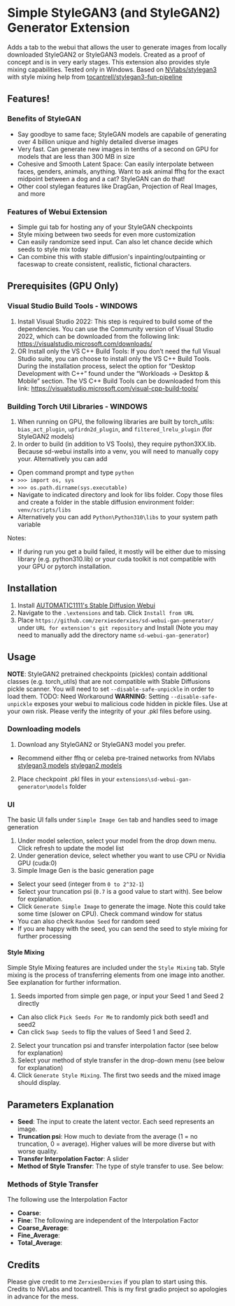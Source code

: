 # Simple StyleGAN3 (and StyleGAN2) Generator Extension

Adds a tab to the webui that allows the user to generate images from locally downloaded StyleGAN2 or StyleGAN3 models. Created as a proof of concept and is in very early stages. This extension also provides style mixing capabilities. Tested only in Windows.
Based on [NVlabs/stylegan3](https://https://github.com/NVlabs/stylegan3) with style mixing help from [tocantrell/stylegan3-fun-pipeline](https://github.com/tocantrell/stylegan3-fun-pipeline/)

## Features!

### Benefits of StyleGAN 
- Say goodbye to same face; StyleGAN models are capabile of generating over 4 billion unique and highly detailed diverse images
- Very fast. Can generate new images in tenths of a second on GPU for models that are less than 300 MB in size
- Cohesive and Smooth Latent Space: Can easily interpolate between faces, genders, animals, anything. Want to ask animal ffhq for the exact midpoint between a dog and a cat? StyleGAN can do that!
- Other cool stylegan features like DragGan, Projection of Real Images, and more

### Features of Webui Extension
- Simple gui tab for hosting any of your StyleGAN checkpoints
- Style mixing between two seeds for even more customization
- Can easily randomize seed input. Can also let chance decide which seeds to style mix today
- Can combine this with stable diffusion's inpainting/outpainting or faceswap to create consistent, realistic, fictional characters.

## Prerequisites (GPU Only)

### Visual Studio Build Tools - WINDOWS

1. Install Visual Studio 2022: This step is required to build some of the dependencies. You can use the Community version of Visual Studio 2022, which can be downloaded from the following link: https://visualstudio.microsoft.com/downloads/
2. OR Install only the VS C++ Build Tools: If you don’t need the full Visual Studio suite, you can choose to install only the VS C++ Build Tools. During the installation process, select the option for “Desktop Development with C++” found under the “Workloads -> Desktop & Mobile” section. The VS C++ Build Tools can be downloaded from this link: https://visualstudio.microsoft.com/visual-cpp-build-tools/

### Building Torch Util Libraries - WINDOWS

1. When running on GPU, the following libraries are built by torch_utils: `bias_act_plugin`, `upfirdn2d_plugin`, and `filtered_lrelu_plugin` (for StyleGAN2 models)
2. In order to build (in addition to VS Tools), they require python3XX.lib. Because sd-webui installs into a venv, you will need to manually copy your. Alternatively you can add 
- Open command prompt and type `python`
- `>>> import os, sys`
- `>>> os.path.dirname(sys.executable)`
- Navigate to indicated directory and look for libs folder. Copy those files and create a folder in the stable diffusion environment folder: `venv/scripts/libs`
- Alternatively you can add `Python\Python310\libs` to your system path variable

Notes:
- If during run you get a build failed, it mostly will be either due to missing library (e.g. python310.lib) or your cuda toolkit is not compatible with your GPU or pytorch installation.

## Installation

1. Install [AUTOMATIC1111's Stable Diffusion Webui](https://github.com/AUTOMATIC1111/stable-diffusion-webui)
2. Navigate to the `.\extensions` and tab. Click `Install from URL`
3. Place `https://github.com/zerxiesderxies/sd-webui-gan-generator/` under `URL for extension's git repository` and Install (Note you may need to manually add the directory name `sd-webui-gan-generator`)

## Usage

**NOTE**: StyleGAN2 pretrained checkpoints (pickles) contain additional classes (e.g. torch_utils) that are not compatible with Stable Diffusions pickle scanner. You will need to set `--disable-safe-unpickle` in order to load them. TODO: Need Workaround
**WARNING**: Setting `--disable-safe-unpickle` exposes your webui to malicious code hidden in pickle files. Use at your own risk. Please verify the integrity of your .pkl files before using.

### Downloading models

1. Download any StyleGAN2 or StyleGAN3 model you prefer.
- Recommend either ffhq or celeba pre-trained networks from NVlabs [stylegan3 models](https://catalog.ngc.nvidia.com/orgs/nvidia/teams/research/models/stylegan3) [stylegan2 models](https://catalog.ngc.nvidia.com/orgs/nvidia/teams/research/models/stylegan2)
2. Place checkpoint .pkl files in your `extensions\sd-webui-gan-generator\models` folder

### UI

The basic UI falls under `Simple Image Gen` tab and handles seed to image generation
1. Under model selection, select your model from the drop down menu. Click refresh to update the model list
2. Under generation device, select whether you want to use CPU or Nvidia GPU (cuda:0)
3. Simple Image Gen is the basic generation page
- Select your seed (integer from `0 to 2^32-1`)
- Select your truncation psi (`0.7` is a good value to start with). See below for explanation.
- Click `Generate Simple Image` to generate the image. Note this could take some time (slower on CPU). Check command window for status
- You can also check `Random Seed` for random seed
- If you are happy with the seed, you can send the seed to style mixing for further processing

#### Style Mixing

Simple Style Mixing features are included under the `Style Mixing` tab. Style mixing is the process of transferring elements from one image into another. See explanation for further information.
1. Seeds imported from simple gen page, or input your Seed 1 and Seed 2 directly
- Can also click `Pick Seeds For Me` to randomly pick both seed1 and seed2
- Can click `Swap Seeds` to flip the values of Seed 1 and Seed 2.
2. Select your truncation psi and transfer interpolation factor (see below for explanation)
3. Select your method of style transfer in the drop-down menu (see below for explanation)
4. Click `Generate Style Mixing`. The first two seeds and the mixed image should display.

## Parameters Explanation

- **Seed**: The input to create the latent vector. Each seed represents an image.
- **Truncation psi**: How much to deviate from the average (1 = no truncation, 0 = average). Higher values will be more diverse but with worse quality.
- **Transfer Interpolation Factor**: A slider
- **Method of Style Transfer**: The type of style transfer to use. See below:

### Methods of Style Transfer
The following use the Interpolation Factor
- **Coarse**:
- **Fine**:
The following are independent of the Interpolation Factor
- **Coarse_Average**:
- **Fine_Average**:
- **Total_Average**:

## Credits
Please give credit to me `ZerxiesDerxies` if you plan to start using this.
Credits to NVLabs and tocantrell. This is my first gradio project so apologies in advance for the mess.